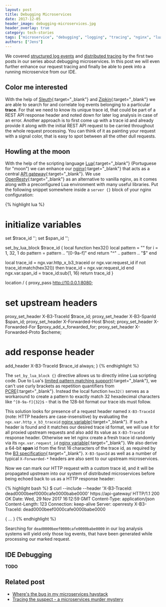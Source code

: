 ```yaml
---
layout: post
title: Debugging Microservices
date: 2017-12-05
header_image: debugging-microservices.jpg
header_overlay: true
category: tech-stories
tags: ["microservice", "debugging", "logging", "tracing", "nginx", "lua"]
authors: ["Jens"]
---
```


<style>

.twitter-tweet {
  margin: auto;
}
</style>

We covered [structured log events](/blog/tech-stories/where-is-the-bug-in-my-microservices-haystack/) and [distributed tracing](/blog/tech-stories/tracing-the-suspect-a-microservices-murder-mystery/) by the first two posts in our series about debugging microservices.
In this post we will even further enhance our request tracing and finally be able to peek into a running microservice from our IDE.

## Color me interested

With the help of [Sleuth](https://cloud.spring.io/spring-cloud-sleuth/){:target="_blank"} and [Zipkin](http://zipkin.io/){:target="_blank"} we are able to search for and correlate log events belonging to a particular **trace**.
For that we need to know its unique trace id, that could be part of a REST API response header and noted down for later log analysis in case of an error.
Another approach is to first come up with a trace id and already provide it along with the initial REST API request to be carried throughout the whole request processing.
You can think of it as painting your request with a signal color, that is easy to spot between all the other dull requests.

## Howling at the moon

With the help of the scripting language [Lua](https://www.lua.org/about.html){:target="_blank"} (Portuguese for "moon") we can enhance our [nginx](https://nginx.org/en/){:target="_blank"} that acts as a central [API gateway](http://microservices.io/patterns/apigateway.html){:target="_blank"}.
We use [OpenResty](https://openresty.org/en/){:target="_blank"} as an alternative to vanilla nginx, as it comes along with a preconfigured Lua environment with many useful libraries.
Put the following snippet somewhere inside a `server {}` block of your nginx configuration:

{% highlight lua %}
# initialize variables
set $trace_id '';
set $span_id '';

set_by_lua_block $trace_id {
  local function hex32()
    local pattern  = ""
    for i = 1, 32, 1 do
      pattern = pattern .. "[0-9a-f]"
    end
    return "^" .. pattern .. "$"
  end

  local trace_id = ngx.var.http_x_b3_traceid or ngx.var.request_id
  if not trace_id:match(hex32()) then
    trace_id = ngx.var.request_id
  end
  ngx.var.span_id = trace_id:sub(1, 16)
  return trace_id
}

location / {
  proxy_pass http://10.0.0.1:8080;

  # set upstream headers
  proxy_set_header X-B3-TraceId      $trace_id;
  proxy_set_header X-B3-SpanId       $span_id;
  proxy_set_header X-Forwarded-Host  $host;
  proxy_set_header X-Forwarded-For   $proxy_add_x_forwarded_for;
  proxy_set_header X-Forwarded-Proto $scheme;

  # add response header
  add_header X-B3-TraceId $trace_id always;
}
{% endhighlight %}

The `set_by_lua_block {}` directive allows us to directly inline Lua scripting code.
Due to Lua's [limited pattern matching support](http://lua-users.org/wiki/PatternsTutorial){:target="_blank"}, we can't use curly brackets as repetition quantifiers from [PCRE](https://www.pcre.org/current/doc/html/pcre2pattern.html#SEC17){:target="_blank"}.
Instead the local function `hex32()` serves as a workaround to create a pattern to exactly match 32 hexadecimal characters like `^[0-9a-f]{32}$` - that is the 128-bit format our trace ids must follow.

This solution looks for presence of a request header named `X-B3-TraceId` (note: HTTP headers are case-insensitive) by evaluating the `ngx.var.http_x_b3_traceid` [nginx variable](http://nginx.org/en/docs/http/ngx_http_core_module.html#var_http_){:target="_blank"}.
If such a header is found and it matches our desired trace id format, we will use it for all proxied upstream requests and also add its value as `X-B3-TraceId` response header.
Otherwise we let nginx create a fresh trace id randomly via its `ngx.var.request_id` [nginx variable](http://nginx.org/en/docs/http/ngx_http_core_module.html#var_request_id){:target="_blank"}.
We also derive a 64-bit **span** id from the first 16 characters of the trace id, as required by the [B3 specification](https://github.com/openzipkin/b3-propagation#spanid-1){:target="_blank"}.
`X-B3-SpanId` as well as a number of typical `X-Forwarded-*` headers are also sent to our upstream microservices.

Now we can mark our HTTP request with a custom trace id, and it will be propagated upstream into our system of distributed microservices before being echoed back to us as a HTTP response header:

{% highlight bash %}
$ curl --include --header 'X-B3-TraceId: dead0000beef0000cafe0000babe0000' https://api-gateway/
HTTP/1.1 200 OK
Date: Wed, 29 Nov 2017 16:12:59 GMT
Content-Type: application/json
Content-Length: 123
Connection: keep-alive
Server: openresty
X-B3-TraceId: dead0000beef0000cafe0000babe0000

{
   ...
}
{% endhighlight %}

Searching for `dead0000beef0000cafe0000babe0000` in our log analysis systems will yield only those log events, that have been generated while processing our marked request.

## IDE Debugging
**TODO**

## Related post

* [Where's the bug in my microservices haystack](/blog/tech-stories/where-is-the-bug-in-my-microservices-haystack/)
* [Tracing the suspect - a microservices murder mystery](/blog/tech-stories/tracing-the-suspect-a-microservices-murder-mystery/)
